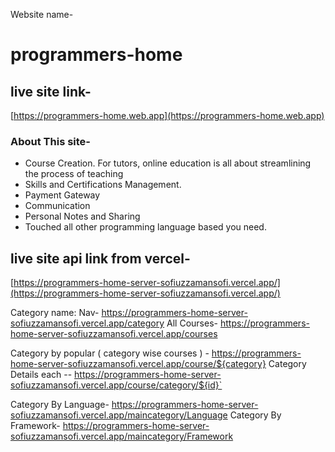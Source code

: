 Website name-
 # programmers-home


## live site link- 
 [https://programmers-home.web.app](https://programmers-home.web.app) 


### About This site-
<ul>
<li>Course Creation. For tutors, online education is all about streamlining the process of teaching</li>
<li>Skills and Certifications Management.</li>
<li>Payment Gateway</li>
<li>Communication</li>
<li>Personal Notes and Sharing</li>
<li>Touched all other programming language based you need.</li>
</ul>






## live site api link from vercel- 
 [https://programmers-home-server-sofiuzzamansofi.vercel.app/](https://programmers-home-server-sofiuzzamansofi.vercel.app/) 






Category name:  Nav- 
 https://programmers-home-server-sofiuzzamansofi.vercel.app/category
All Courses- 
 https://programmers-home-server-sofiuzzamansofi.vercel.app/courses


Category by popular ( category wise courses ) - 
 https://programmers-home-server-sofiuzzamansofi.vercel.app/course/${category}
Category Details each --
 https://programmers-home-server-sofiuzzamansofi.vercel.app/course/category/${id}`

Category By Language- 
 https://programmers-home-server-sofiuzzamansofi.vercel.app/maincategory/Language
Category By Framework- 
 https://programmers-home-server-sofiuzzamansofi.vercel.app/maincategory/Framework